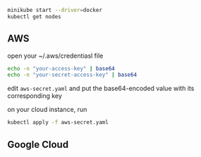 ```bash
minikube start --driver=docker
kubectl get nodes
```

## AWS
open your ~/.aws/credentiasl file
```bash
echo -n "your-access-key" | base64
echo -n "your-secret-access-key" | base64
```

edit `aws-secret.yaml` and put the base64-encoded value with its corresponding key

on your cloud instance, run
```bash
kubectl apply -f aws-secret.yaml
```

## Google Cloud

